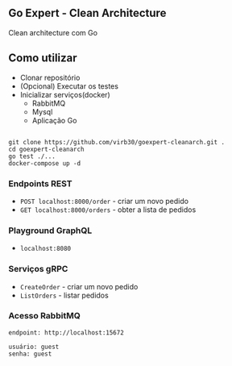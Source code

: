 ## Go Expert - Clean Architecture

Clean architecture com Go

## Como utilizar

- Clonar repositório
- (Opcional) Executar os testes
- Inicializar serviços(docker)
    - RabbitMQ
    - Mysql
    - Aplicação Go


```console

git clone https://github.com/virb30/goexpert-cleanarch.git .
cd goexpert-cleanarch
go test ./...
docker-compose up -d

```

### Endpoints REST

- `POST localhost:8000/order` - criar um novo pedido
- `GET localhost:8000/orders` - obter a lista de pedidos

### Playground GraphQL

- `localhost:8080`

### Serviços gRPC

- `CreateOrder` - criar um novo pedido
- `ListOrders` - listar pedidos

### Acesso RabbitMQ

```
endpoint: http://localhost:15672

usuário: guest
senha: guest

```
